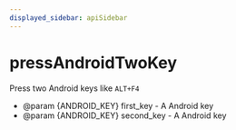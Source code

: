 ```yaml
---
displayed_sidebar: apiSidebar
---
```

# pressAndroidTwoKey

Press two Android keys like `ALT+F4`

   * @param \{ANDROID_KEY} first_key - A Android key
   * @param \{ANDROID_KEY} second_key - A Android key
